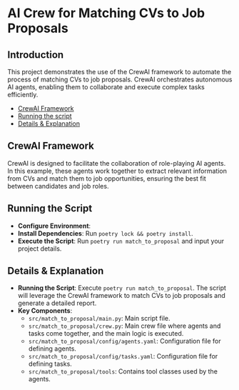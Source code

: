 
# AI Crew for Matching CVs to Job Proposals
## Introduction
This project demonstrates the use of the CrewAI framework to automate the process of matching CVs to job proposals. CrewAI orchestrates autonomous AI agents, enabling them to collaborate and execute complex tasks efficiently.

- [CrewAI Framework](#crewai-framework)
- [Running the script](#running-the-script)
- [Details & Explanation](#details--explanation)


## CrewAI Framework
CrewAI is designed to facilitate the collaboration of role-playing AI agents. In this example, these agents work together to extract relevant information from CVs and match them to job opportunities, ensuring the best fit between candidates and job roles.

## Running the Script


- **Configure Environment**: 
- **Install Dependencies**: Run `poetry lock && poetry install`.
- **Execute the Script**: Run `poetry run match_to_proposal` and input your project details.

## Details & Explanation
- **Running the Script**: Execute `poetry run match_to_proposal`. The script will leverage the CrewAI framework to match CVs to job proposals and generate a detailed report.
- **Key Components**:
  - `src/match_to_proposal/main.py`: Main script file.
  - `src/match_to_proposal/crew.py`: Main crew file where agents and tasks come together, and the main logic is executed.
  - `src/match_to_proposal/config/agents.yaml`: Configuration file for defining agents.
  - `src/match_to_proposal/config/tasks.yaml`: Configuration file for defining tasks.
  - `src/match_to_proposal/tools`: Contains tool classes used by the agents.


